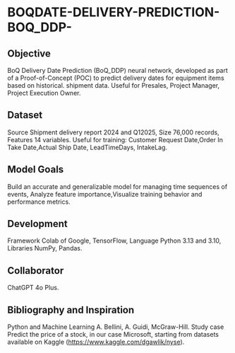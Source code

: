 # BOQDATE-DELIVERY-PREDICTION-BOQ_DDP-
## Objective
BoQ Delivery Date Prediction (BoQ_DDP) neural network, developed as part of a Proof-of-Concept (POC) to predict delivery dates for equipment items based on historical. shipment data. Useful for Presales, Project Manager, Project Execution Owner.
## Dataset
Source Shipment delivery report 2024 and Q12025, Size 76,000 records, Features 14 variables.
Useful for training: Customer Request Date,Order In Take Date,Actual Ship Date,	LeadTimeDays,	IntakeLag.
## Model Goals 
Build an accurate and generalizable model for managing time sequences of events, Analyze feature importance,Visualize training behavior and performance metrics.
## Development
Framework Colab of Google, TensorFlow, Language Python 3.13 and 3.10, Libraries NumPy, Pandas. 
## Collaborator
ChatGPT 4o Plus.
## Bibliography and Inspiration
Python and Machine Learning A. Bellini, A. Guidi, McGraw-Hill. Study case Predict the price of a stock, in our case Microsoft, starting from datasets available on Kaggle (https://www.kaggle.com/dgawlik/nyse).
